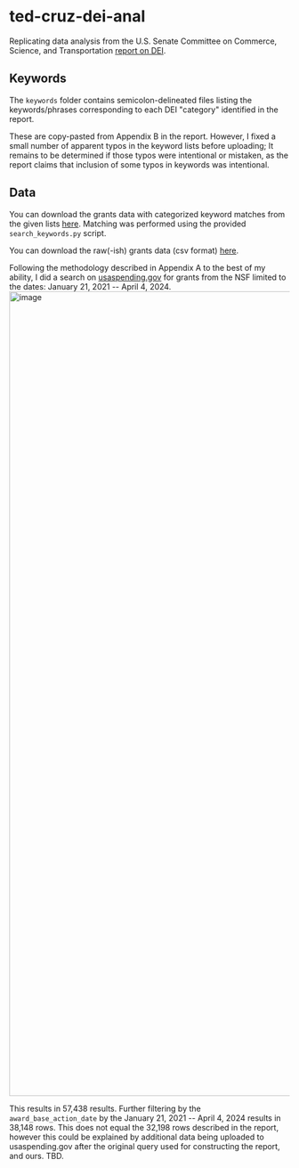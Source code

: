 # ted-cruz-dei-anal
Replicating data analysis from the U.S. Senate Committee on Commerce, Science, and Transportation [report on DEI](https://www.commerce.senate.gov/services/files/4BD2D522-2092-4246-91A5-58EEF99750BC).

## Keywords
The `keywords` folder contains semicolon-delineated files listing the keywords/phrases corresponding to each DEI "category" identified in the report. 

These are copy-pasted from Appendix B in the report. However, I fixed a small number of apparent typos in the keyword lists before uploading; It remains to be determined if those typos were intentional or mistaken, as the report claims that inclusion of some typos in keywords was intentional.

## Data
You can download the grants data with categorized keyword matches from the given lists [here](https://www.cs.cmu.edu/~slab/keyword_matches.csv). Matching was performed using the provided `search_keywords.py` script.

You can download the raw(-ish) grants data (csv format) [here](https://www.cs.cmu.edu/~slab/Filtered_Assistance_PrimeAwardSummaries_2025-01-31_H17M26S25_1.csv).

Following the methodology described in Appendix A to the best of my ability, I did a search on [usaspending.gov](usaspending.gov) for grants from the NSF limited to the dates: January 21, 2021 -- April 4, 2024. 
<img width="1445" alt="image" src="https://github.com/user-attachments/assets/495911ff-cade-4077-bbe9-70c6901c7afa" />

This results in 57,438 results. Further filtering by the `award_base_action_date` by the January 21, 2021 -- April 4, 2024 results in 38,148 rows. This does not equal the 32,198 rows described in the report, however this could be explained by additional data being uploaded to usaspending.gov after the original query used for constructing the report, and ours. TBD.  
